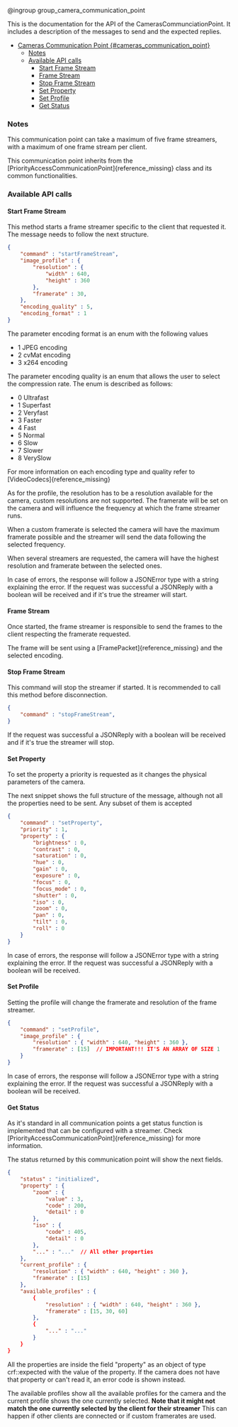 @ingroup group_camera_communication_point

This is the documentation for the API of the CamerasCommunciationPoint. It includes a description of the messages to send and the expected replies.

- [Cameras Communication Point {#cameras\_communication\_point}](#cameras-communication-point-cameras_communication_point)
  - [Notes](#notes)
  - [Available API calls](#available-api-calls)
    - [Start Frame Stream](#start-frame-stream)
    - [Frame Stream](#frame-stream)
    - [Stop Frame Stream](#stop-frame-stream)
    - [Set Property](#set-property)
    - [Set Profile](#set-profile)
    - [Get Status](#get-status)

### Notes

This communication point can take a maximum of five frame streamers, with a maximum of one frame stream per client.

This communication point inherits from the [PriorityAccessCommunicationPoint]{reference_missing} class and its common functionalities.

### Available API calls

#### Start Frame Stream

This method starts a frame streamer specific to the client that requested it. The message needs to follow the next structure.

```json
{
    "command" : "startFrameStream",
    "image_profile" : {
        "resolution" : {
            "width" : 640,
            "height" : 360
        },
        "framerate" : 30,
    },
    "encoding_quality" : 5,
    "encoding_format" : 1
}
```

The parameter encoding format is an enum with the following values

- 1 JPEG encoding
- 2 cvMat encoding
- 3 x264 encoding

The parameter encoding quality is an enum that allows the user to select the compression rate. The enum is described as follows:

- 0 Ultrafast
- 1 Superfast
- 2 Veryfast
- 3 Faster
- 4 Fast
- 5 Normal
- 6 Slow
- 7 Slower
- 8 VerySlow

For more information on each encoding type and quality refer to [VideoCodecs]{reference_missing}

As for the profile, the resolution has to be a resolution available for the camera, custom resolutions are not supported. The framerate will be set on the camera and will influence the frequency at which the frame streamer runs.

When a custom framerate is selected the camera will have the maximum framerate possible and the streamer will send the data following the selected frequency.

When several streamers are requested, the camera will have the highest resolution and framerate between the selected ones.

In case of errors, the response will follow a JSONError type with a string explaining the error.
If the request was successful a JSONReply with a boolean will be received and if it's true the streamer will start.

#### Frame Stream

Once started, the frame streamer is responsible to send the frames to the client respecting the framerate requested.

The frame will be sent using a [FramePacket]{reference_missing} and the selected encoding.

#### Stop Frame Stream

This command will stop the streamer if started. It is recommended to call this method before disconnection.

```json
{
    "command" : "stopFrameStream",
}
```

If the request was successful a JSONReply with a boolean will be received and if it's true the streamer will stop.

#### Set Property

To set the property a priority is requested as it changes the physical parameters of the camera.

The next snippet shows the full structure of the message, although not all the properties need to be sent. Any subset of them is accepted

```json
{
    "command" : "setProperty",
    "priority" : 1,
    "property" : {
        "brightness" : 0,
        "contrast" : 0,
        "saturation" : 0,
        "hue" : 0,
        "gain" : 0,
        "exposure" : 0,
        "focus" : 0,
        "focus_mode" : 0,
        "shutter" : 0,
        "iso" : 0,
        "zoom" : 0,
        "pan" : 0,
        "tilt" : 0,
        "roll" : 0
    }
}
```

In case of errors, the response will follow a JSONError type with a string explaining the error.
If the request was successful a JSONReply with a boolean will be received.

#### Set Profile

Setting the profile will change the framerate and resolution of the frame streamer.

```json
{
    "command" : "setProfile",
    "image_profile" : {
        "resolution" : { "width" : 640, "height" : 360 },
        "framerate" : [15]  // IMPORTANT!!! IT'S AN ARRAY OF SIZE 1
    }
}
```

In case of errors, the response will follow a JSONError type with a string explaining the error.
If the request was successful a JSONReply with a boolean will be received.

#### Get Status

As it's standard in all communication points a get status function is implemented that can be configured with a streamer. Check [PriorityAccessCommunicationPoint]{reference_missing} for more information.

The status returned by this communication point will show the next fields.

```json
{
    "status" : "initialized",
    "property" : {
        "zoom" : {
            "value" : 3,
            "code" : 200,
            "detail" : 0
        },
        "iso" : {
            "code" : 405,
            "detail" : 0
        },
        "..." : "..."  // All other properties
    },
    "current_profile" : {
        "resolution" : { "width" : 640, "height" : 360 },
        "framerate" : [15]
    },
    "available_profiles" : {
        {
            "resolution" : { "width" : 640, "height" : 360 },
            "framerate" : [15, 30, 60]
        },
        {
            "..." : "..."
        }
    }
}
```

All the properties are inside the field "property" as an object of type crf::expected<int> with the value of the property. If the camera does not have that property or can't read it, an error code is shown instead.

The available profiles show all the available profiles for the camera and the current profile shows the one currently selected. **Note that it might not match the one currently selected by the client for their streamer** This can happen if other clients are connected or if custom framerates are used.
